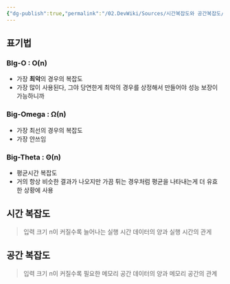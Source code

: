 ```yaml
---
{"dg-publish":true,"permalink":"/02.DevWiki/Sources/시간복잡도와 공간복잡도/","noteIcon":""}
---
```


## 표기법
### BIg-O : **O(n)**
* 가장 **최악**의 경우의 복잡도
* 가장 많이 사용된다, 그야 당연한게 최악의 경우를 상정해서 만들어야 성능 보장이 가능하니까
### Big-Omega : **Ω(n)**
* 가장 최선의 경우의 복잡도
* 가장 안쓰임

### Big-Theta : **Θ(n)**
* 평균시간 복잡도
* 거의 항상 비슷한 결과가 나오지만 가끔 튀는 경우처럼 평균을 나타내는게 더 유효한 상황에 사용

## 시간 복잡도

> 입력 크기 n이 커질수록 늘어나는 실행 시간
> 데이터의 양과 실행 시간의 관게

## 공간 복잡도

> 입력 크기 n이 커질수록 필요한 메모리 공간
> 데이터의 양과 메모리 공간의 관계
